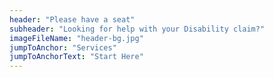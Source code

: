 ```yaml
---
header: "Please have a seat"
subheader: "Looking for help with your Disability claim?"
imageFileName: "header-bg.jpg"
jumpToAnchor: "Services"
jumpToAnchorText: "Start Here"
---
```


